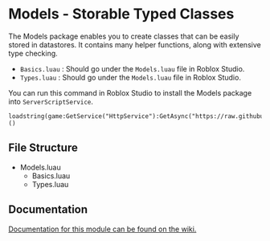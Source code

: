 # Models - Storable Typed Classes

The Models package enables you to create classes that can be easily stored in datastores. It contains many helper functions, along with extensive type checking.

- `Basics.luau` : Should go under the `Models.luau` file in Roblox Studio.
- `Types.luau` : Should go under the `Models.luau` file in Roblox Studio.

You can run this command in Roblox Studio to install the Models package into `ServerScriptService`.

```luau
loadstring(game:GetService("HttpService"):GetAsync("https://raw.githubusercontent.com/Dotsian/RBXPackages/main/Installers/ModelInstaller.luau"))()
```

## File Structure

- Models.luau
  - Basics.luau
  - Types.luau

## Documentation

[Documentation for this module can be found on the wiki.](https://github.com/Dotsian/RBXPackages/wiki/Models-%E2%80%90-Storable-Typed-Classes)


